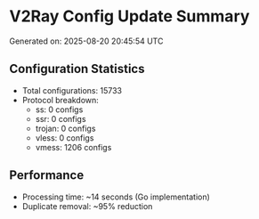 # V2Ray Config Update Summary
Generated on: 2025-08-20 20:45:54 UTC

## Configuration Statistics
- Total configurations: 15733
- Protocol breakdown:
  - ss: 0 configs
  - ssr: 0 configs
  - trojan: 0 configs
  - vless: 0 configs
  - vmess: 1206 configs

## Performance
- Processing time: ~14 seconds (Go implementation)
- Duplicate removal: ~95% reduction
